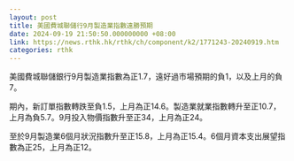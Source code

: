 ```yaml
---
layout: post
title: 美國費城聯儲行9月製造業指數遠勝預期
date: 2024-09-19 21:50:50.000000000 +08:00
link: https://news.rthk.hk/rthk/ch/component/k2/1771243-20240919.htm
categories: rthk
---
```


美國費城聯儲銀行9月製造業指數為正1.7，遠好過市場預期的負1，以及上月的負7。

期內，新訂單指數轉跌至負1.5，上月為正14.6。製造業就業指數轉升至正10.7，上月為負5.7。9月投入物價指數升至正34，上月為正24。

至於9月製造業6個月狀況指數升至正15.8，上月為正15.4。6個月資本支出展望指數為正25，上月為正12。
